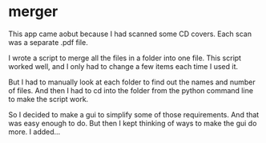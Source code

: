 # merger
This app came aobut because I had scanned some CD covers.  Each scan was a separate
.pdf file.

I wrote a script to merge all the files in a folder into one file. This script
worked well, and I only had to change a few items each time I used it.

But I had to manually look at each folder to find out the names and number of files.
And then I had to cd into the folder from the python command line to make the script
work.

So I decided to make a gui to simplify some of those requirements. And that was easy
enough to do. But then I kept thinking of ways to make the gui do more. I added...
